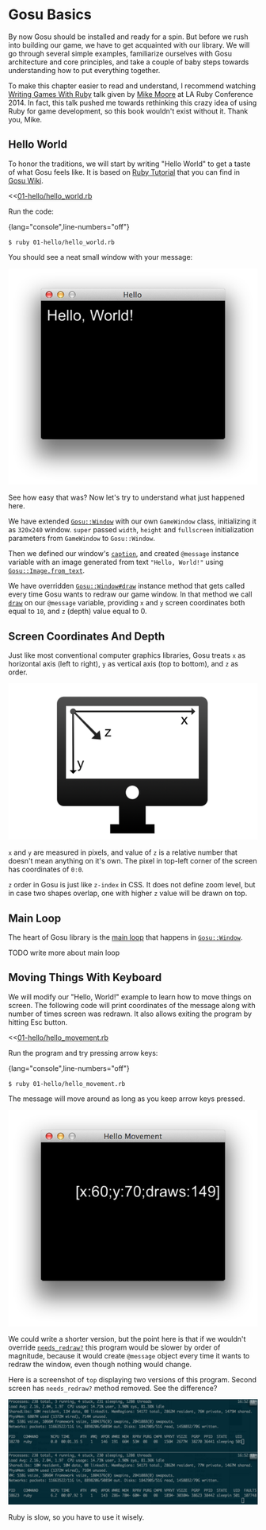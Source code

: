 # Gosu Basics

By now Gosu should be installed and ready for a spin. But before we rush into building our game, we
have to get acquainted with our library. We will go through several simple examples, familiarize
ourselves with Gosu architecture and core principles, and take a couple of baby steps towards
understanding how to put everything together.

To make this chapter easier to read and understand, I recommend watching
[Writing Games With Ruby](http://www.confreaks.com/videos/3049-larubyconf2014-writing-games-with-ruby)
talk given by [Mike Moore](http://blowmage.com/) at LA Ruby Conference 2014. In fact, this talk
pushed me towards rethinking this crazy idea of using Ruby for game development, so this book
wouldn't exist without it. Thank you, Mike.

## Hello World

To honor the traditions, we will start by writing "Hello World" to get a taste of what Gosu feels
like. It is based on [Ruby Tutorial](https://github.com/jlnr/gosu/wiki/Ruby-Tutorial) that you can
find in [Gosu Wiki](https://github.com/jlnr/gosu/wiki).

<<[01-hello/hello_world.rb](code/01-hello/hello_world.rb)

Run the code:

{lang="console",line-numbers="off"}
~~~~~~~~
$ ruby 01-hello/hello_world.rb
~~~~~~~~

You should see a neat small window with your message:

![Hello World](images/01-hello.png)

See how easy that was? Now let's try to understand what just happened here.

We have extended [`Gosu::Window`](http://www.libgosu.org/rdoc/Gosu/Window.html) with our own
`GameWindow` class, initializing it as `320x240` window. `super` passed `width`, `height` and
`fullscreen` initialization parameters from `GameWindow` to `Gosu::Window`.

Then we defined our window's
[`caption`](http://www.libgosu.org/rdoc/Gosu/Window.html#caption-instance_method), and created
`@message` instance variable with an image generated from text `"Hello, World!"` using
[`Gosu::Image.from_text`](http://www.libgosu.org/rdoc/Gosu/Image.html#from_text-class_method).

We have overridden
[`Gosu::Window#draw`](http://www.libgosu.org/rdoc/Gosu/Window.html#draw-instance_method) instance
method that gets called every time Gosu wants to redraw our game window. In that method we call
[`draw`](http://www.libgosu.org/rdoc/Gosu/Image.html#draw-instance_method) on our
`@message` variable, providing `x` and `y` screen coordinates both equal to `10`, and `z` (depth)
value equal to 0.

## Screen Coordinates And Depth

Just like most conventional computer graphics libraries, Gosu treats `x` as horizontal axis (left to
right), `y` as vertical axis (top to bottom), and `z` as order.

![Screen coordinates and depth](images/02-coordinates.png)

`x` and `y` are measured in pixels, and value of `z` is a relative number that doesn't mean
anything on it's own. The pixel in top-left corner of the screen has coordinates of `0:0`.

`z` order in Gosu is just like `z-index` in CSS. It does not define zoom level, but
in case two shapes overlap, one with higher `z` value will be drawn on top.

## Main Loop

The heart of Gosu library is the [main loop](https://github.com/jlnr/gosu/wiki/Window-Main-Loop)
that happens in [`Gosu::Window`](http://www.libgosu.org/rdoc/Gosu/Window.html).

TODO write more about main loop

## Moving Things With Keyboard

We will modify our "Hello, World!" example to learn how to move things on screen. The following
code will print coordinates of the message along with number of times screen was redrawn. It also
allows exiting the program by hitting Esc button.

<<[01-hello/hello_movement.rb](code/01-hello/hello_movement.rb)

Run the program and try pressing arrow keys:

{lang="console",line-numbers="off"}
~~~~~~~~
$ ruby 01-hello/hello_movement.rb
~~~~~~~~

The message will move around as long as you keep arrow keys pressed.

![Use arrow keys to move the message around](images/03-hello-movement.png)

We could write a shorter version, but the point here is that if we wouldn't override
[`needs_redraw?`](http://www.libgosu.org/rdoc/Gosu/Window.html#needs_redraw%3F-instance_method)
this program would be slower by order of magnitude, because it would create `@message` object every
time it wants to redraw the window, even though nothing would change.

Here is a screenshot of `top` displaying two versions of this program. Second screen has
`needs_redraw?` method removed. See the difference?

![Redrawing only when necessary VS redrawing every time](images/04-saving-resources.png)

Ruby is slow, so you have to use it wisely.
